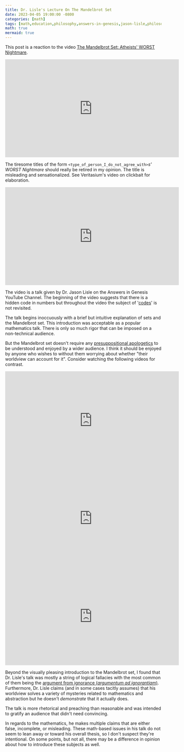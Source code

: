 ```yaml
---
title: Dr. Lisle's Lecture On The Mandelbrot Set
date: 2023-04-05 19:00:00 -0800
categories: [math]
tags: [math,education,philosophy,answers-in-genesis,jason-lisle,philosophy-of-mathematics,religion,christianity,religion,atheism,young-earth-creationism,mandelbrot-set,sets,set-theory,cardioid,nephroid,pseudoscience,pseudophilosophy,pseudo-scholarship,magical-thinking,theism,god,atheism,materialism,physicalism]
math: true
mermaid: true
---
```


This post is a reaction to the video [The Mandelbrot Set: Atheists' WORST Nightmare](https://www.youtube.com/watch?v=OlD2rcm971U). 

<iframe width="560" height="315" src="https://www.youtube.com/embed/OlD2rcm971U" title="YouTube video player" frameborder="0" allow="accelerometer; autoplay; clipboard-write; encrypted-media; gyroscope; picture-in-picture; web-share" allowfullscreen></iframe>


The tiresome titles of the form `<type_of_person_I_do_not_agree_with>`*s' WORST Nightmare* should really be retired in my opinion. The title is misleading and sensationalized. See Veritasium's video on clickbait for elaboration.

<iframe width="560" height="315" src="https://www.youtube.com/embed/S2xHZPH5Sng" title="YouTube video player" frameborder="0" allow="accelerometer; autoplay; clipboard-write; encrypted-media; gyroscope; picture-in-picture; web-share" allowfullscreen></iframe>

The video is a talk given by Dr. Jason Lisle on the Answers in Genesis YouTube Channel. The beginning of the video suggests that there is a hidden code in numbers but throughout the video the subject of '[codes](https://en.wikipedia.org/wiki/Coding_theory)' is not revisited.


The talk begins inoccuously with a brief but intuitive explanation of sets and the Mandelbrot set. This introduction was acceptable as a popular mathematics talk. There is only so much rigor that can be imposed on a non-technical audience.


But the Mandelbrot set doesn't require any [presuppositional apologetics](https://en.wikipedia.org/wiki/Presuppositional_apologetics) to be understood and enjoyed by a wider audience. I think it should be enjoyed by anyone who wishes to without them worrying about whether "their worldview can account for it". Consider watching the following videos for contrast.

<iframe width="560" height="315" src="https://www.youtube.com/embed/FFftmWSzgmk" title="YouTube video player" frameborder="0" allow="accelerometer; autoplay; clipboard-write; encrypted-media; gyroscope; picture-in-picture; web-share" allowfullscreen></iframe>

<iframe width="560" height="315" src="https://www.youtube.com/embed/ovJcsL7vyrk" title="YouTube video player" frameborder="0" allow="accelerometer; autoplay; clipboard-write; encrypted-media; gyroscope; picture-in-picture; web-share" allowfullscreen></iframe>

<iframe width="560" height="315" src="https://www.youtube.com/embed/LqbZpur38nw" title="YouTube video player" frameborder="0" allow="accelerometer; autoplay; clipboard-write; encrypted-media; gyroscope; picture-in-picture; web-share" allowfullscreen></iframe>

Beyond the visually pleasing introduction to the Mandelbrot set, I found that Dr. Lisle's talk was mostly a string of logical fallacies with the most common of them being the [argument from ignorance (*argumentum ad ignorantiam*)](https://en.wikipedia.org/wiki/Argument_from_ignorance). Furthermore, Dr. Lisle claims (and in some cases tacitly assumes) that his worldview solves a variety of mysteries related to mathematics and abstraction but he doesn't *demonstrate* that it actually does.

The talk is more rhetorical and preaching than reasonable and was intended to gratify an audience that didn't need convincing. 

In regards to the mathematics, he makes multiple claims that are either false, incomplete, or misleading. These math-based issues in his talk do not seem to lean away or toward his overall thesis, so I don't suspect they're intentional. On some points, but not all, there may be a difference in opinion about how to introduce these subjects as well.
